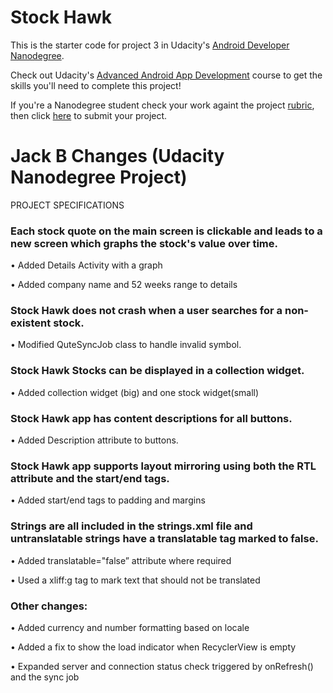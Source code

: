 # Stock Hawk

This is the starter code for project 3 in Udacity's [Android Developer Nanodegree](https://www.udacity.com/course/android-developer-nanodegree-by-google--nd801). 

Check out Udacity's [Advanced Android App Development](https://www.udacity.com/course/advanced-android-app-development--ud855) course to get the skills you'll need to complete this project!

If you're a Nanodegree student check your work againt the project [rubric](https://review.udacity.com/#!/rubrics/140/view), then click [here](https://classroom.udacity.com/nanodegrees/nd801/parts/8011345406/project) to submit your project.

# Jack B Changes (Udacity Nanodegree Project)

PROJECT SPECIFICATIONS


### Each stock quote on the main screen is clickable and leads to a new screen which graphs the stock's value over time.

•	Added Details Activity with a graph

•	Added company name and 52 weeks range to details



### Stock Hawk does not crash when a user searches for a non-existent stock.

•	Modified QuteSyncJob class to handle invalid symbol.



### Stock Hawk Stocks can be displayed in a collection widget.

•	Added collection widget (big) and one stock widget(small)



### Stock Hawk app has content descriptions for all buttons.

•	Added Description attribute to buttons.

### Stock Hawk app supports layout mirroring using both the RTL attribute and the start/end tags.

•	Added start/end tags to padding and margins



### Strings are all included in the strings.xml file and untranslatable strings have a translatable tag marked to false.

•	Added translatable="false” attribute where required

•	Used a xliff:g tag to mark text that should not be translated



### Other changes:

•	Added currency and number formatting based on locale

•	Added a fix to show the load indicator when RecyclerView is empty

•	Expanded server and connection status check triggered by onRefresh() and the sync job
